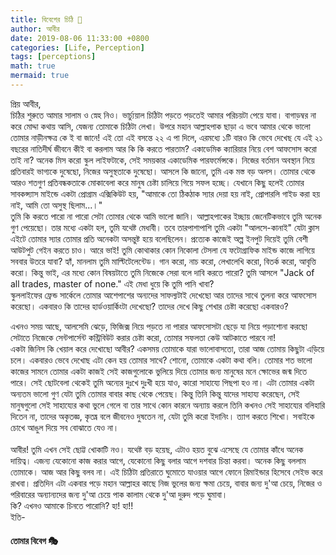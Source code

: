 ```yaml
---
title: বিবেগের চিঠি 📩
author: আবীর
date: 2019-08-06 11:33:00 +0800
categories: [Life, Perception]
tags: [perceptions]
math: true
mermaid: true
---
```


<p>
প্রিয় আবীর,<br>
চিঠির শুরুতে আমার সালাম ও স্নেহ নিও। ভার্চ্যুয়াল চিঠিটা পড়তে পড়তেই আমার পরিচয়টা পেয়ে যাবা। বাগাড়ম্বর না করে মোদ্দা কথায় আসি, যেজন্য তোমাকে চিঠিটা লেখা। উপরে মহান আল্লাহপাক ছাড়া এ ভবে আমার থেকে ভালো তোমার নাড়ীনক্ষত্র কে ই বা জানে! এই তো এই বসন্তে ২২ এ পা দিলে, এরমধ্যে ১টি বারও কি ভেবে দেখেছ যে এই ২১ বছরের নাতিদীর্ঘ জীবনে কীই বা করলাম আর কি কি করতে পারতাম? একাডেমিক ক্যারিয়ার নিয়ে বেশ আফসোস করো তাই না? অনেক মিস করো স্কুল লাইফটাকে, সেই সময়কার একাডেমিক পারফর্মেন্সকে। নিজের বর্তমান অবস্থান নিয়ে প্রতিবারই ভাগ্যকে দুষেছো, নিজের অসুস্থতাকে দুষেছো। আসলে কি জানো, তুমি এক মস্ত বড় অলস। তোমার থেকে আরও শতগুণ প্রতিবন্ধকতাকে মোকাবেলা করে মানুষ চেষ্টা চালিয়ে গিয়ে সফল হচ্ছে। যেখানে কিছু হলেই তোমার সাবকন্স্যাস মাইন্ডে একটা প্রোগ্রাম এক্সিকিউট হয়, "আমাকে তো ঠিকঠাক স্যার দেয়া হয় নাই, প্রোপারলি গাইড করা হয় নাই, আমি তো অসুস্থ ছিলাম...।" <br> 
তুমি কি করতে পারো না পারো সেটা তোমার থেকে আমি ভালো জানি। আল্লাহপাকের ইচ্ছায় জেনেটিকভাবে তুমি অনেক গুণ পেয়েছো। তার মধ্যে একটা হল, তুমি যথেষ্ট মেধাবী। তবে তারপাশাপাশি তুমি একটা "আলসে-কানাই" যেটা ক্লাস এইটে তোমার স্যার তোমার প্রতি অনেকটা অসন্তুষ্ট হয়ে বলেছিলেন। প্রত্যেক কাজেই অল্প ইনপুট দিয়েই তুমি বেশী আউটপুট গেইন করতে চাও। আরে ভাই! তুমি কোথাকার কোন নিকোলা টেসলা যে ফটোগ্রাফিক মাইন্ড কাজে লাগিয়ে সববার উতরে যাবা? হ্যাঁ, মানলাম তুমি মাল্টিটেলেন্টেড। গান করো, নাচ করো, লেখালেখি করো, বিতর্ক করো, আবৃত্তি করো। কিন্তু ভাই, এর মধ্যে কোন বিষয়টাতে তুমি নিজেকে সেরা বলে দাবি করতে পারো? তুমি আসলে "Jack of all trades, master of none." এই মেধা ধুয়ে কি তুমি পানি খাবা? <br>
স্কুললাইফের ফ্রেন্ড সার্কেলে তোমার আশেপাশের অন্যদের সাফল্যটাই দেখেছো আর তাদের সাথে তুলনা করে আফসোস করেছো। একবারও কি তাদের হার্ডওয়ার্কিংটা দেখেছো? তাদের দেখে কিছু শেখার চেষ্টা করেছো একবারও?<br>

এখনও সময় আছে, আলসেমি ঝেড়ে, ফিজিক্স নিয়ে পড়তে না পারার আফসোসটা ছেড়ে যা নিয়ে পড়াশোনা করছো সেটাতে নিজেকে সেন্টপার্সেন্ট কন্ট্রিবিউট করার চেষ্টা করো, তোমার সফলতা কেউ আটকাতে পারবে না!<br>
একটা জিনিস কি খেয়াল করে দেখোছো আবীর? একসময় তোমাকে যারা ভালোবাসতো, তারা আজ তোমায় কিছুটা এড়িয়ে চলে। একবারও ভেবে দেখোছ এটা কেন হয় তোমার সাথে? শোনো, তোমাকে একটা কথা বলি। তোমার শত ভালো কাজের সামনে তোমার একটা কাজই সেই কাজগুলোকে ভুলিয়ে দিয়ে তোমার জন্য মানুষের মনে ক্ষোভের জন্ম দিতে পারে। সেই ছোটবেলা থেকেই তুমি অন্যের দুঃখে দুঃখী হয়ে যাও, কারো সাহায্যে পিছপা হও না। এটা তোমার একটা অন্যতম ভালো গুণ যেটা তুমি তোমার বাবার কাছ থেকে পেয়েছ। কিন্তু তিনি কিন্তু যাদের সাহায্য করেছেন, সেই মানুষগুলো সেই সাহায্যের কথা ভুলে গেলে বা তার সাথে কোন কারনে অন্যায় করলে তিনি কখনও সেই সাহায্যের বলিহারি দিতেন না, তাদের অকৃতজ্ঞ, কৃতঘ্ন বলে জীবনেও দুষতেন না, যেটা তুমি করো ইদানিং। ত্যাগ করতে শিখো। সবাইকে চোখে আঙুল দিয়ে সব বোঝাতে যেও না। <br><br>
আবীর! তুমি এখন সেই ছোট্ট খোকাটি নও। যথেষ্ট বড় হয়েছ, এটাও হয়ত বুঝে এসেছে যে তোমার কাঁধে অনেক দায়িত্ব। এজন্য যেকোনো কাজ করার আগে, যেকোনো কিছু বলার আগে দশবার চিন্তা করবা।
অনেক কিছু বললাম তোমাকে। আজ আর কিছু বলব না। এই চিঠিটা প্রতিরাতে ঘুমোতে যাওয়ার আগে ফোনে রিমাইন্ডার হিসেবে সেইভ করে রাখবা। প্রতিদিন এটা একবার পড়ে মহান আল্লাহর কাছে নিজ ভুলের জন্য ক্ষমা চেয়ে, বাবার জন্য দু'আ চেয়ে, নিজের ও পরিবারের অন্যান্যদের জন্য দু'আ চেয়ে পাক কালাম থেকে দু'আ দুরুদ পড়ে ঘুমাবা।<br>
কি? এখনও আমাকে চিনতে পারোনি? হা! হা!!<br>
ইতি-
<h4><b>তোমার বিবেগ 🎭</b></h4>

</p>